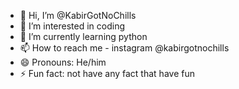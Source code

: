 - 👋 Hi, I’m @KabirGotNoChills
- 👀 I’m interested in coding
- 🌱 I’m currently learning python
- 📫 How to reach me - instagram @kabirgotnochills
- 😄 Pronouns: He/him
- ⚡ Fun fact: not have any fact that have fun 

<!---
KabirGotNoChills/KabirGotNoChills is a ✨ special ✨ repository because its `README.md` (this file) appears on your GitHub profile.
You can click the Preview link to take a look at your changes.
--->
